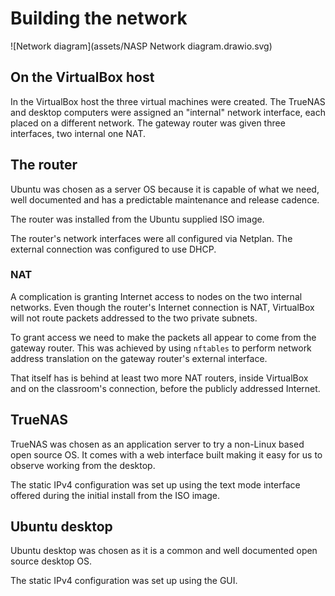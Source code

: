 # Building the network

![Network diagram](assets/NASP Network diagram.drawio.svg)

## On the VirtualBox host

In the VirtualBox host the three virtual machines were created. The TrueNAS and desktop
computers were assigned an "internal" network interface, each placed on a
different network. The gateway router was given three interfaces, two internal
one NAT.

## The router

Ubuntu was chosen as a server OS because it is capable of what we need, well
documented and has a predictable maintenance and release cadence.

The router was installed from the Ubuntu supplied ISO image.

The router's network interfaces were all configured via Netplan. The external
connection was configured to use DHCP.

### NAT

A complication is granting Internet access to nodes on the two internal
networks. Even though the router's Internet connection is NAT, VirtualBox
will not route packets addressed to the two private subnets.

To grant access we need to make the packets all appear to come from the
gateway router. This was achieved by using `nftables` to perform network address
translation on the gateway router's external interface.

That itself has is behind at least two more NAT routers, inside VirtualBox
and on the classroom's connection, before the publicly addressed Internet.

## TrueNAS

TrueNAS was chosen as an application server to try a non-Linux based open
source OS. It comes with a web interface built making it easy for us to
observe working from the desktop.

The static IPv4 configuration was set up using the text mode interface offered
during the initial install from the ISO image.

## Ubuntu desktop

Ubuntu desktop was chosen as it is a common and well documented open source
desktop OS.

The static IPv4 configuration was set up using the GUI.
